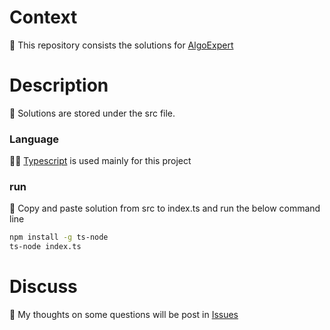 # Context

🐨 This repository consists the solutions for [AlgoExpert](https://www.algoexpert.io/questions)

# Description
🚀 Solutions are stored under the src file. 

### Language
👨‍💻 [Typescript](https://www.typescriptlang.org/) is used mainly for this project

### run
🚢 Copy and paste solution from src to index.ts and run the below command line

```bash
npm install -g ts-node
ts-node index.ts
```



# Discuss 
🤔 My thoughts on some questions will be post in [Issues](https://github.com/Joshmomel/algoexpert_ts/issues?q=is%3Aissue+sort%3Aupdated-desc)
